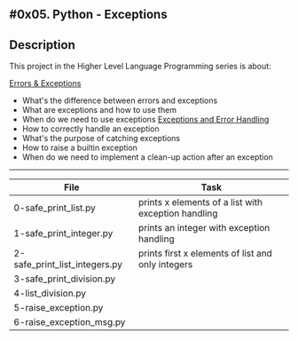 #0x05. Python - Exceptions
---
## Description

This project in the Higher Level Language Programming series is about:

[Errors & Exceptions](https://docs.python.org/3.4/tutorial/errors.html)
* What's the difference between errors and exceptions
* What are exceptions and how to use them
* When do we need to use exceptions
[Exceptions and Error Handling](https://www.youtube.com/watch?reload=9&v=7vbgD-3s-w4)
* How to correctly handle an exception
* What's the purpose of catching exceptions
* How to raise a builtin exception
* When do we need to implement a clean-up action after an exception

---
File | Task
---|---
0-safe_print_list.py | prints x elements of a list with exception handling
1-safe_print_integer.py | prints an integer with exception handling
2-safe_print_list_integers.py | prints first x elements of list and only integers
3-safe_print_division.py | 
4-list_division.py | 
5-raise_exception.py | 
6-raise_exception_msg.py | 


